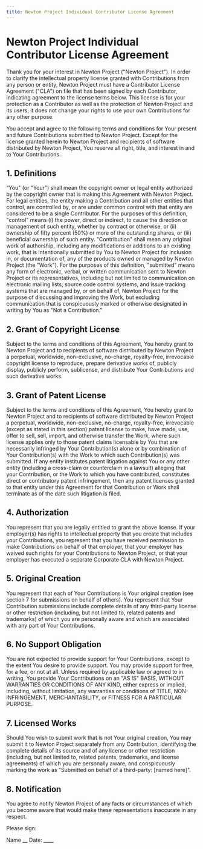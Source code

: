 ```yaml
---
title: Newton Project Individual Contributor License Agreement
---
```


# Newton Project Individual Contributor License Agreement

Thank you for your interest in Newton Project ("Newton Project"). In order to clarify the intellectual property license granted with Contributions from any person or entity, Newton Project must have a Contributor License Agreement ("CLA") on file that has been signed by each Contributor, indicating agreement to the license terms below. This license is for your protection as a Contributor as well as the protection of Newton Project and its users; it does not change your rights to use your own Contributions for any other purpose.

You accept and agree to the following terms and conditions for Your present and future Contributions submitted to Newton Project. Except for the license granted herein to Newton Project and recipients of software distributed by Newton Project, You reserve all right, title, and interest in and to Your Contributions.

## 1. Definitions

"You" (or "Your") shall mean the copyright owner or legal entity authorized by the copyright owner that is making this Agreement with Newton Project. For legal entities, the entity making a Contribution and all other entities that control, are controlled by, or are under common control with that entity are considered to be a single Contributor. For the purposes of this definition, "control" means (i) the power, direct or indirect, to cause the direction or management of such entity, whether by contract or otherwise, or (ii) ownership of fifty percent (50%) or more of the outstanding shares, or (iii) beneficial ownership of such entity. "Contribution" shall mean any original work of authorship, including any modifications or additions to an existing work, that is intentionally submitted by You to Newton Project for inclusion in, or documentation of, any of the products owned or managed by Newton Project (the "Work"). For the purposes of this definition, "submitted" means any form of electronic, verbal, or written communication sent to Newton Project or its representatives, including but not limited to communication on electronic mailing lists, source code control systems, and issue tracking systems that are managed by, or on behalf of, Newton Project for the purpose of discussing and improving the Work, but excluding communication that is conspicuously marked or otherwise designated in writing by You as "Not a Contribution."

## 2. Grant of Copyright License

Subject to the terms and conditions of this Agreement, You hereby grant to Newton Project and to recipients of software distributed by Newton Project a perpetual, worldwide, non-exclusive, no-charge, royalty-free, irrevocable copyright license to reproduce, prepare derivative works of, publicly display, publicly perform, sublicense, and distribute Your Contributions and such derivative works.

## 3. Grant of Patent License

Subject to the terms and conditions of this Agreement, You hereby grant to Newton Project and to recipients of software distributed by Newton Project a perpetual, worldwide, non-exclusive, no-charge, royalty-free, irrevocable (except as stated in this section) patent license to make, have made, use, offer to sell, sell, import, and otherwise transfer the Work, where such license applies only to those patent claims licensable by You that are necessarily infringed by Your Contribution(s) alone or by combination of Your Contribution(s) with the Work to which such Contribution(s) was submitted. If any entity institutes patent litigation against You or any other entity (including a cross-claim or counterclaim in a lawsuit) alleging that your Contribution, or the Work to which you have contributed, constitutes direct or contributory patent infringement, then any patent licenses granted to that entity under this Agreement for that Contribution or Work shall terminate as of the date such litigation is filed.

## 4. Authorization

You represent that you are legally entitled to grant the above license. If your employer(s) has rights to intellectual property that you create that includes your Contributions, you represent that you have received permission to make Contributions on behalf of that employer, that your employer has waived such rights for your Contributions to Newton Project, or that your employer has executed a separate Corporate CLA with Newton Project.

## 5. Original Creation

You represent that each of Your Contributions is Your original creation (see section 7 for submissions on behalf of others). You represent that Your Contribution submissions include complete details of any third-party license or other restriction (including, but not limited to, related patents and trademarks) of which you are personally aware and which are associated with any part of Your Contributions.

## 6. No Support Obligation

You are not expected to provide support for Your Contributions, except to the extent You desire to provide support. You may provide support for free, for a fee, or not at all. Unless required by applicable law or agreed to in writing, You provide Your Contributions on an "AS IS" BASIS, WITHOUT WARRANTIES OR CONDITIONS OF ANY KIND, either express or implied, including, without limitation, any warranties or conditions of TITLE, NON- INFRINGEMENT, MERCHANTABILITY, or FITNESS FOR A PARTICULAR PURPOSE.

## 7. Licensed Works

Should You wish to submit work that is not Your original creation, You may submit it to Newton Project separately from any Contribution, identifying the complete details of its source and of any license or other restriction (including, but not limited to, related patents, trademarks, and license agreements) of which you are personally aware, and conspicuously marking the work as "Submitted on behalf of a third-party: [named here]".

## 8. Notification

You agree to notify Newton Project of any facts or circumstances of which you become aware that would make these representations inaccurate in any respect.

Please sign:

Name ****************\_\_**************** Date: ******\_\_\_\_******
